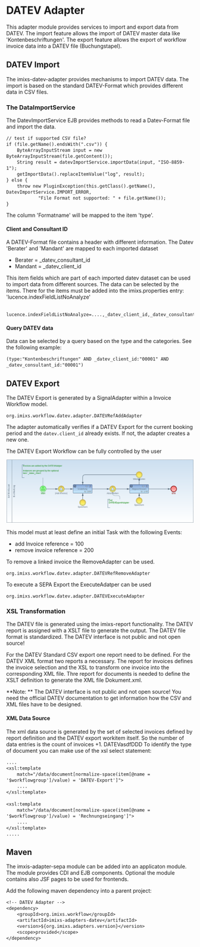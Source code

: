 # DATEV Adapter

This adapter module provides services to import and export data from DATEV.
The import feature allows the import of DATEV master data like 'Kontenbeschriftungen'.
The export feature allows the export of workflow invoice data into a DATEV file (Buchungstapel).


## DATEV Import

The imixs-datev-adapter provides mechanisms to import DATEV data. The import is based on the standard DATEV-Format which provides different data in CSV files. 

### The DataImportService

The DatevImportService EJB provides methods to read a Datev-Format file and import the data. 


	// test if supported CSV file?
	if (file.getName().endsWith(".csv")) {
		ByteArrayInputStream input = new ByteArrayInputStream(file.getContent());
		String result = datevImportService.importData(input, "ISO-8859-1");
		getImportData().replaceItemValue("log", result);
	} else {
		throw new PluginException(this.getClass().getName(), DatevImportService.IMPORT_ERROR,
				"File Format not supported: " + file.getName());
	}


The column 'Formatname' will be mapped to the item 'type'. 

#### Client and Consultant ID
	
A DATEV-Format file contains a header with different information. The Datev 'Berater' and 'Mandant' are mapped to each imported dataset 

 * Berater = _datev_consultant_id
 * Mandant = _datev_client_id 
	
This item fields which are part of each imported datev dataset can be used to import data from different sources. The data can be selected by the items. There for the items must be added into the imixs.properties entry: 'lucence.indexFieldListNoAnalyze'

	 lucence.indexFieldListNoAnalyze=....,_datev_client_id,_datev_consultant_id


#### Query DATEV data

Data can be selected by a query based on the type and the categories. See the following example:

	(type:"Kontenbeschriftungen" AND _datev_client_id:"00001" AND _datev_consultant_id:"00001")


## DATEV Export


The DATEV Export is generated by a SignalAdapter within a Invoice Workflow model.

	org.imixs.workflow.datev.adapter.DATEVRefAddAdapter


The adapter automatically verifies if a DATEV Export for the current booking period and the `datev.client_id`  already exists. If not, the adapter creates a new one.

The DATEV Export Workflow can be fully controlled by the user

<img src="datev-export-workflow.png" />


This model must at least define an initial Task with the following Events:

 * add Invoice reference = 100
 * remove invoice reference = 200

To remove a linked invoice the RemoveAdapter can be used. 

    org.imixs.workflow.datev.adapter.DATEVRefRemoveAdapter


To execute a SEPA Export the ExecuteAdatper can be used

    org.imixs.workflow.datev.adapter.DATEVExecuteAdapter




### XSL Transformation

The DATEV file is generated using the imixs-report functionality. The DATEV report is assigned with a XSLT file to generate the output.
The DATEV file format is standardized. The DATEV interface is not public and not open source! 

For the DATEV Standard CSV export one report need to be defined. For the DATEV XML format two reports a necessary. The report for invoices defines the invoice selection and the XSL to transform one invoice into the corresponding XML file. Thre report for documents is needed to define the XSLT definition to generate the XML file Dokument.xml. 

**Note: ** The DATEV interface is not public and not open source!  You need the official DATEV documentation to get information how the CSV and XML files have to be designed. 

#### XML Data Source

The xml data source is generated by the set of selected invoices defined by report definition and the DATEV export workitem itself. So the number of data entries is the count of invoices +1. 
DATEVasdfDDD
To identify the type of document you can make use of the xsl select statement:


	....
	<xsl:template
		match="/data/document[normalize-space(item[@name = '$workflowgroup']/value) = 'DATEV-Export']">
		....
	</xsl:template>
	
	<xsl:template
		match="/data/document[normalize-space(item[@name = '$workflowgroup']/value) = 'Rechnungseingang']">
		....
	</xsl:template>
	.....

	

## Maven


The imxis-adapter-sepa module can be added into an applicaton module. The module provides CDI and EJB components. Optional the module contains also JSF pages to be used for frontends. 

Add the following maven dependency into a parent project:


	<!-- DATEV Adapter -->
	<dependency>
		<groupId>org.imixs.workflow</groupId>
		<artifactId>imixs-adapters-datev</artifactId>
		<version>${org.imixs.adapters.version}</version>
		<scope>provided</scope>
	</dependency>	